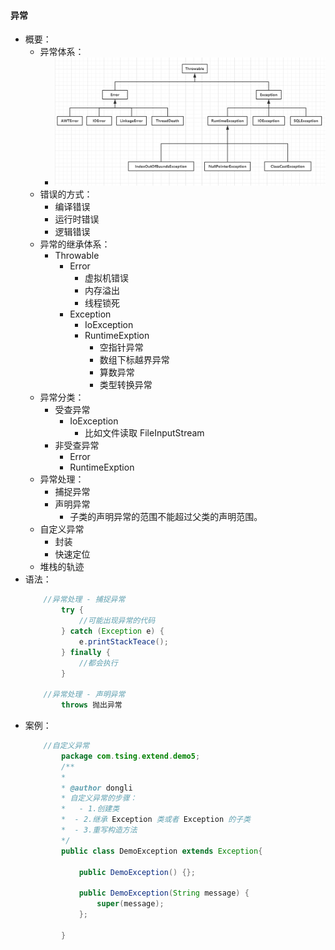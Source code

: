 #### 异常

- 概要：
    - 异常体系：
        - ![collection](./img/exception.png)
    - 错误的方式：
        - 编译错误
        - 运行时错误
        - 逻辑错误
    - 异常的继承体系：
        - Throwable
            - Error
                - 虚拟机错误
                - 内存溢出
                - 线程锁死
            - Exception
                - IoException
                - RuntimeExption
                    - 空指针异常
                    - 数组下标越界异常
                    - 算数异常
                    - 类型转换异常
    - 异常分类：
        - 受查异常
            - IoException
                - 比如文件读取 FileInputStream
        - 非受查异常
            - Error
            - RuntimeExption
    - 异常处理：
        - 捕捉异常
        - 声明异常
            - 子类的声明异常的范围不能超过父类的声明范围。
    - 自定义异常
        - 封装
        - 快速定位
    - 堆栈的轨迹
- 语法：
    ```java
        //异常处理 - 捕捉异常
            try {
                //可能出现异常的代码
            } catch (Exception e) {
                e.printStackTeace();
            } finally {
                //都会执行
            }
        
        //异常处理 - 声明异常
            throws 抛出异常

    ```
- 案例：
    ```java
        //自定义异常
            package com.tsing.extend.demo5;
            /**
            * 
            * @author dongli
            * 自定义异常的步骤：
            * 	- 1.创建类
            *  - 2.继承 Exception 类或者 Exception 的子类
            *  - 3.重写构造方法
            */
            public class DemoException extends Exception{
                
                public DemoException() {};
                
                public DemoException(String message) {
                    super(message);
                };

            }

    ```
